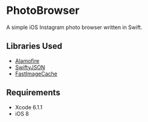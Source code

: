 PhotoBrowser
============

A simple iOS Instagram photo browser written in Swift.

## Libraries Used

- [Alamofire](https://github.com/Alamofire/Alamofire)
- [SwiftyJSON](https://github.com/SwiftyJSON/SwiftyJSON)
- [FastImageCache](https://github.com/path/FastImageCache)

## Requirements

- Xcode 6.1.1
- iOS 8
